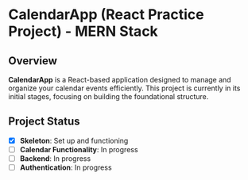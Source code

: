# CalendarApp (React Practice Project) - MERN Stack

## Overview
**CalendarApp** is a React-based application designed to manage and organize your calendar events efficiently. This project is currently in its initial stages, focusing on building the foundational structure.

## Project Status
- [x] **Skeleton**: Set up and functioning
- [ ] **Calendar Functionality**: In progress
- [ ] **Backend**: In progress
- [ ] **Authentication**: In progress